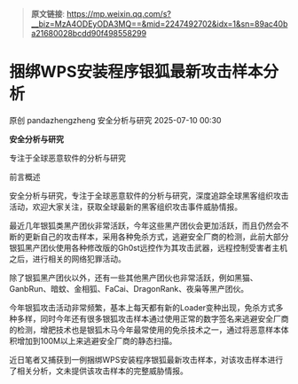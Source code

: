 > **原文链接**: https://mp.weixin.qq.com/s?__biz=MzA4ODEyODA3MQ==&mid=2247492702&idx=1&sn=89ac40ba21680028bcdd90f498558299

#  捆绑WPS安装程序银狐最新攻击样本分析  
原创 pandazhengzheng  安全分析与研究   2025-07-10 00:30  
  
**安全分析与研究**  
  
  
专注于全球恶意软件的分析与研究  
  
前言概述  
  
安全分析与研究，专注于全球恶意软件的分析与研究，深度追踪全球黑客组织攻击活动，欢迎大家关注，获取全球最新的黑客组织攻击事件威胁情报。  
  
  
  
  
最近几年银狐类黑产团伙非常活跃，今年这些黑产团伙会更加活跃，而且仍然会不断的更新自己的攻击样本，采用各种免杀方式，逃避安全厂商的检测，此前大部分银狐黑产团伙使用各种修改版的Gh0st远控作为其攻击武器，远程控制受害者主机之后，进行相关的网络犯罪活动。  
  
  
除了银狐黑产团伙以外，还有一些其他黑产团伙也非常活跃，例如黑猫、GanbRun、暗蚊、金相狐、FaCai、DragonRank、夜枭等黑产团伙。  
  
  
今年银狐攻击活动非常频繁，基本上每天都有新的Loader变种出现，免杀方式多种多样，同时今年还有很多银狐攻击样本通过使用正常的数字签名来逃避安全厂商的检测，增肥技术也是银狐木马今年最常使用的免杀技术之一，通过将恶意样本体积增加到100M以上来逃避安全厂商的静态扫描。  
  
  
近日笔者又捕获到一例捆绑WPS安装程序银狐最新攻击样本，对该攻击样本进行了相关分析，文未提供该攻击样本的完整威胁情报。  
  
  
